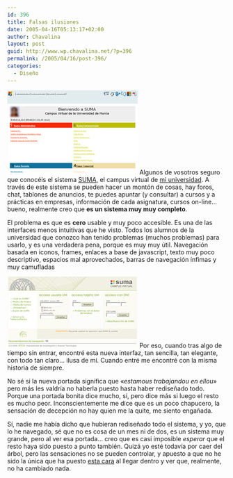 ```yaml
---
id: 396
title: Falsas ilusiones
date: 2005-04-16T05:13:17+02:00
author: Chavalina
layout: post
guid: http://www.wp.chavalina.net/?p=396
permalink: /2005/04/16/post-396/
categories:
  - Diseño
---
```

<img class="imgizqda" src="/imagenes/fotos/interfaz-suma.jpg" alt="Interfaz del sistema SUMA" /> Algunos de vosotros seguro que conocéis el sistema <a href="http://suma.um.es" target="_blank">SUMA</a>, el campus virtual de <a href="http://www.um.es" target="_blank">mi universidad</a>. A través de este sistema se pueden hacer un montón de cosas, hay foros, chat, tablones de anuncios, te puedes apuntar (y consultar) a cursos y a prácticas en empresas, información de cada asignatura, cursos on-line… bueno, realmente creo que **es un sistema muy muy completo**.

El problema es que es **cero** usable y muy poco accesible. Es una de las interfaces menos intuitivas que he visto. Todos los alumnos de la universidad que conozco han tenido problemas (muchos problemas) para usarlo, y es una verdadera pena, porque es muy muy útil. Navegación basada en iconos, frames, enlaces a base de javascript, texto muy poco descriptivo, espacios mal aprovechados, barras de navegación ínfimas y muy camufladas

<img class="imgizqda" src="/imagenes/fotos/suma.jpg" alt="Nueva interfaz de acceso al sistema SUMA" /> Por eso, cuando tras algo de tiempo sin entrar, encontré esta nueva interfaz, tan sencilla, tan elegante, con todo tan claro… ilusa de mí. Cuando entré me encontré con la misma historia de siempre.

No sé si la nueva portada significa que «_estamous trabajandou en ellou_» pero más les valdría no haberla puesto hasta haber redise&ntilde;ado todo. Porque una portada bonita dice mucho, sí, pero dice más si luego el resto es mucho peor. Inconscientemente me dice que es un poco chapucero, la sensación de decepción no hay quien me la quite, me siento enga&ntilde;ada.

Sí, nadie me había dicho que hubieran redise&ntilde;ado todo el sistema, y yo, que lo he navegado, sé que no es cosa de un mes ni de dos, es un sistema muy grande, pero al ver esa portada… creo que es casi imposible _esperar_ que el resto haya sido puesto a punto también. Quizá yo esté todavía por caer del árbol, pero las sensaciones no se pueden controlar, y apuesto a que no he sido la única que ha puesto <a href="http://www.chavalina.ne/imagenes/emoticonos/confuso.gif" target="_blank">esta cara</a> al llegar dentro y ver que, realmente, no ha cambiado nada.